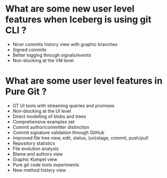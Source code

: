 # What are some new user level features when Iceberg is using git CLI ?


- Nicer commits history view with graphic branches
- Signed commits
- Better logging through signals/events
- Non-blocking at the VM level



# What are some user level features in Pure Git ?


- GT UI tools with streaming queries and promises
- Non-blocking at the UI level
- Direct modelling of blobs and trees
- Comprehensive examples set
- Commit author/committer distinction
- Commit signature validation through GitHub
- Improved file tree view, edit, status, (un)stage, commit, push/pull
- Repository statistics
- File evolution analysis
- Blame and authors view
- Graphic Kumpel view
- Pure git code tools experiments
- New method history view
